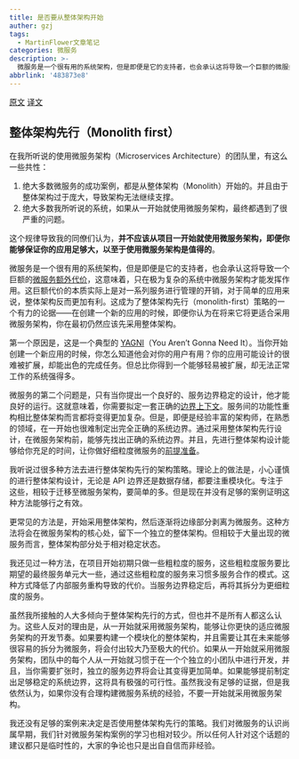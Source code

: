 ```yaml
---
title: 是否要从整体架构开始
auther: gzj
tags:
  - MartinFlower文章笔记
categories: 微服务
description: >-
  微服务是一个很有用的系统架构，但是即便是它的支持者，也会承认这将导致一个巨额的微服务额外代价，这意味着，只在极为复杂的系统中微服务架构才能发挥作用。这巨额代价的本质实际上是对一系列服务进行管理的开销，对于简单的应用来说，整体架构反而更加有利。这成为了整体架构先行（monolith-first）策略的一个有力的论据——在创建一个新的应用的时候，即便你认为在将来它将更适合采用微服务架构，你在最初仍然应该先采用整体架构。
abbrlink: '483873e8'
---
```

[原文](https://martinfowler.com/bliki/MonolithFirst.html)     [译文](https://www.cnblogs.com/rainisic/articles/5203149.html)

## 整体架构先行（Monolith first）

在我所听说的使用微服务架构（Microservices Architecture）的团队里，有这么一些共性：

1. 绝大多数微服务的成功案例，都是从整体架构（Monolith）开始的。并且由于整体架构过于庞大，导致架构无法继续支撑。
2. 绝大多数我所听说的系统，如果从一开始就使用微服务架构，最终都遇到了很严重的问题。

这个规律导致我的同僚们认为，**并不应该从项目一开始就使用微服务架构，即便你能够保证你的应用足够大，以至于使用微服务架构是值得的**。

微服务是一个很有用的系统架构，但是即便是它的支持者，也会承认这将导致一个巨额的[微服务额外代价](http://martinfowler.com/bliki/MicroservicePremium.html)，这意味着，只在极为复杂的系统中微服务架构才能发挥作用。这巨额代价的本质实际上是对一系列服务进行管理的开销，对于简单的应用来说，整体架构反而更加有利。这成为了整体架构先行（monolith-first）策略的一个有力的论据——在创建一个新的应用的时候，即便你认为在将来它将更适合采用微服务架构，你在最初仍然应该先采用整体架构。

第一个原因是，这是一个典型的 [YAGNI](http://martinfowler.com/bliki/Yagni.html)（You Aren’t Gonna Need It）。当你开始创建一个新应用的时候，你怎么知道他会对你的用户有用？你的应用可能设计的很难被扩展，却能出色的完成任务。但总比你得到一个能够轻易被扩展，却无法正常工作的系统强得多。

微服务的第二个问题是，只有当你提出一个良好的、服务边界稳定的设计，他才能良好的运行。这就意味着，你需要拟定一套正确的[边界上下文](http://martinfowler.com/bliki/BoundedContext.html)。服务间的功能性重构相比整体架构而言都将变得更加复杂。但是，即便是经验丰富的架构师，在熟悉的领域，在一开始也很难制定出完全正确的系统边界。通过采用整体架构先行设计，在微服务架构前，能够先找出正确的系统边界。并且，先进行整体架构设计能够给你充足的时间，让你做好细粒度微服务的[前提准备](http://martinfowler.com/bliki/MicroservicePrerequisites.html)。

我听说过很多种方法去进行整体架构先行的架构策略。理论上的做法是，小心谨慎的进行整体架构设计，无论是 API 边界还是数据存储，都要注重模块化。专注于这些，相较于迁移至微服务架构，要简单的多。但是现在并没有足够的案例证明这种方法能够行之有效。

更常见的方法是，开始采用整体架构，然后逐渐将边缘部分剥离为微服务。这种方法将会在微服务架构的核心处，留下一个独立的整体架构。但相较于大量出现的微服务而言，整体架构部分处于相对稳定状态。

我还见过一种方法，在项目开始初期只做一些粗粒度的服务，这些粗粒度服务要比期望的最终服务单元大一些，通过这些粗粒度的服务来习惯多服务合作的模式。这种方式降低了内部服务重构导致的代价。当服务边界稳定后，再将其拆分为更细粒度的服务。

虽然我所接触的人大多倾向于整体架构先行的方式，但也并不是所有人都这么认为。这些人反对的理由是，从一开始就采用微服务架构，能够让你更快的适应微服务架构的开发节奏。如果要构建一个模块化的整体架构，并且需要让其在未来能够很容易的拆分为微服务，将会付出较大乃至极大的代价。如果从一开始就采用微服务架构，团队中的每个人从一开始就习惯于在一个个独立的小团队中进行开发，并且，当你需要扩张时，独立的服务边界将会让其变得更加简单。如果能够提前制定出足够稳定的系统边界，这将具有极强的可行性。虽然我没有足够的证据，但是我依然认为，如果你没有合理构建微服务系统的经验，不要一开始就采用微服务架构。

我还没有足够的案例来决定是否使用整体架构先行的策略。我们对微服务的认识尚属早期，我们针对微服务架构案例的学习也相对较少。所以任何人针对这个话题的建议都只是临时性的，大家的争论也只是出自自信而非经验。